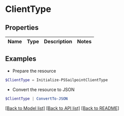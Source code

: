 # ClientType
## Properties

Name | Type | Description | Notes
------------ | ------------- | ------------- | -------------

## Examples

- Prepare the resource
```powershell
$ClientType = Initialize-PSSailpointClientType 
```

- Convert the resource to JSON
```powershell
$ClientType | ConvertTo-JSON
```

[[Back to Model list]](../README.md#documentation-for-models) [[Back to API list]](../README.md#documentation-for-api-endpoints) [[Back to README]](../README.md)

